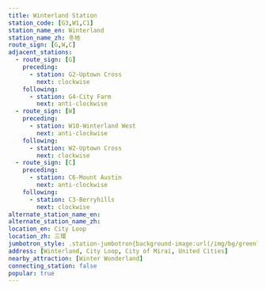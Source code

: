 ```yaml
---
title: Winterland Station
station_code: [G3,W1,C1]
station_name_en: Winterland
station_name_zh: 冬地
route_sign: [G,W,C]
adjacent_stations:
  - route_sign: [G]
    preceding:
      - station: G2-Uptown Cross
        next: clockwise
    following:
      - station: G4-City Farm
        next: anti-clockwise
  - route_sign: [W]
    preceding:
      - station: W10-Winterland West
        next: anti-clockwise
    following:
      - station: W2-Uptown Cross
        next: clockwise
  - route_sign: [C]
    preceding:
      - station: C6-Mount Austin
        next: anti-clockwise
    following:
      - station: C3-Berryhills
        next: clockwise
alternate_station_name_en: 
alternate_station_name_zh: 
location_en: City Loop
location_zh: 三環
jumbotron_style: .station-jumbotron{background-image:url(/img/bg/greenline.png),url(/img/bg/waterfallline.png),url(/img/bg/cityloopline.png);background-repeat:no-repeat;background-size:100% 10px;background-position:0 100px,0 130px,0 160px}
address: [Winterland, City Loop, City of Mirai, United Cities]
nearby_attraction: [Winter Wonderland]
connecting_station: false
popular: true
---
```


